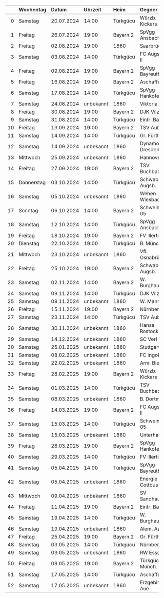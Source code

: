 |    | Wochentag   | Datum      | Uhrzeit   | Heim     | Gegner          |
|---:|:------------|:-----------|:----------|:---------|:----------------|
|  0 | Samstag     | 20.07.2024 | 14:00     | Türkgücü | Würzb. Kickers  |
|  1 | Freitag     | 26.07.2024 | 19:00     | Bayern 2 | SpVgg Ansbach   |
|  2 | Freitag     | 02.08.2024 | 19:00     | 1860     | Saarbrücken     |
|  3 | Samstag     | 03.08.2024 | 14:00     | Türkgücü | FC Augsburg II  |
|  4 | Freitag     | 09.08.2024 | 19:00     | Bayern 2 | SpVgg Bayreuth  |
|  5 | Freitag     | 16.08.2024 | 19:00     | Bayern 2 | Aschaffenburg   |
|  6 | Samstag     | 17.08.2024 | 14:00     | Türkgücü | SpVgg Hankofen  |
|  7 | Samstag     | 24.08.2024 | unbekannt | 1860     | Viktoria Köln   |
|  8 | Freitag     | 30.08.2024 | 19:00     | Bayern 2 | DJK Vilzing     |
|  9 | Samstag     | 31.08.2024 | 14:00     | Türkgücü | Eintr. Bamberg  |
| 10 | Freitag     | 13.09.2024 | 19:00     | Bayern 2 | TSV Aubstadt    |
| 11 | Samstag     | 14.09.2024 | 14:00     | Türkgücü | Gr. Fürth II    |
| 12 | Samstag     | 14.09.2024 | unbekannt | 1860     | Dynamo Dresden  |
| 13 | Mittwoch    | 25.09.2024 | unbekannt | 1860     | Hannover 96 II  |
| 14 | Freitag     | 27.09.2024 | 19:00     | Bayern 2 | TSV Buchbach    |
| 15 | Donnerstag  | 03.10.2024 | 14:00     | Türkgücü | Schwaben Augsb. |
| 16 | Samstag     | 05.10.2024 | unbekannt | 1860     | Wehen Wiesbaden |
| 17 | Sonntag     | 06.10.2024 | 14:00     | Bayern 2 | Schweinfurt 05  |
| 18 | Samstag     | 12.10.2024 | 14:00     | Türkgücü | SpVgg Ansbach   |
| 19 | Freitag     | 18.10.2024 | 19:00     | Bayern 2 | FV Illertissen  |
| 20 | Dienstag    | 22.10.2024 | 19:00     | Türkgücü | B. München II   |
| 21 | Mittwoch    | 23.10.2024 | unbekannt | 1860     | VfL Osnabrück   |
| 22 | Freitag     | 25.10.2024 | 19:00     | Bayern 2 | Schwaben Augsb. |
| 23 | Samstag     | 02.11.2024 | 14:00     | Bayern 2 | W. Burghausen   |
| 24 | Samstag     | 09.11.2024 | 14:00     | Türkgücü | DJK Vilzing     |
| 25 | Samstag     | 09.11.2024 | unbekannt | 1860     | W. Mannheim     |
| 26 | Freitag     | 15.11.2024 | 19:00     | Bayern 2 | Nürnberg II     |
| 27 | Samstag     | 23.11.2024 | 14:00     | Türkgücü | TSV Aubstadt    |
| 28 | Samstag     | 30.11.2024 | unbekannt | 1860     | Hansa Rostock   |
| 29 | Samstag     | 14.12.2024 | unbekannt | 1860     | SC Verl         |
| 30 | Samstag     | 25.01.2025 | unbekannt | 1860     | Stuttgart II    |
| 31 | Samstag     | 08.02.2025 | unbekannt | 1860     | FC Ingolstadt   |
| 32 | Samstag     | 22.02.2025 | unbekannt | 1860     | Arm. Bielefeld  |
| 33 | Freitag     | 28.02.2025 | 19:00     | Bayern 2 | Würzb. Kickers  |
| 34 | Samstag     | 01.03.2025 | 14:00     | Türkgücü | TSV Buchbach    |
| 35 | Samstag     | 08.03.2025 | unbekannt | 1860     | B. Dortmund II  |
| 36 | Freitag     | 14.03.2025 | 19:00     | Bayern 2 | FC Augsburg II  |
| 37 | Samstag     | 15.03.2025 | 14:00     | Türkgücü | Schweinfurt 05  |
| 38 | Samstag     | 15.03.2025 | unbekannt | 1860     | Unterhaching    |
| 39 | Freitag     | 28.03.2025 | 19:00     | Bayern 2 | SpVgg Hankofen  |
| 40 | Samstag     | 29.03.2025 | 14:00     | Türkgücü | FV Illertissen  |
| 41 | Samstag     | 05.04.2025 | 14:00     | Türkgücü | SpVgg Bayreuth  |
| 42 | Samstag     | 05.04.2025 | unbekannt | 1860     | Energie Cottbus |
| 43 | Mittwoch    | 09.04.2025 | unbekannt | 1860     | SV Sandhausen   |
| 44 | Freitag     | 11.04.2025 | 19:00     | Bayern 2 | Eintr. Bamberg  |
| 45 | Samstag     | 19.04.2025 | 14:00     | Türkgücü | W. Burghausen   |
| 46 | Samstag     | 19.04.2025 | unbekannt | 1860     | Alem. Aachen    |
| 47 | Freitag     | 25.04.2025 | 19:00     | Bayern 2 | Gr. Fürth II    |
| 48 | Samstag     | 03.05.2025 | 14:00     | Türkgücü | Nürnberg II     |
| 49 | Samstag     | 03.05.2025 | unbekannt | 1860     | RW Essen        |
| 50 | Freitag     | 09.05.2025 | 19:00     | Bayern 2 | Türkgücü Münch. |
| 51 | Samstag     | 17.05.2025 | 14:00     | Türkgücü | Aschaffenburg   |
| 52 | Samstag     | 17.05.2025 | unbekannt | 1860     | Erzgebirge Aue  |